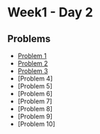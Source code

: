 # Week1 - Day 2

## Problems
- [Problem 1](https://github.com/Codingodfather01/PIPTP-Prep-2025/blob/3621b11059fbff9dac2ecd5c7edc1cf9e6f46c62/Week1/Day2/problem1)
- [Problem 2](https://github.com/Codingodfather01/PIPTP-Prep-2025/blob/fc1bf0e35139ca50889d0411c41b341c95594a8d/Week1/Day2/problem2)
- [Problem 3](https://github.com/Codingodfather01/PIPTP-Prep-2025/blob/0f9bdf1999b75b9fccdcbdae1582c089b98b3e6f/Week1/Day2/problem3)
- [Problem 4]
- [Problem 5]
- [Problem 6]
- [Problem 7]
- [Problem 8]
- [Problem 9]
- [Problem 10]
